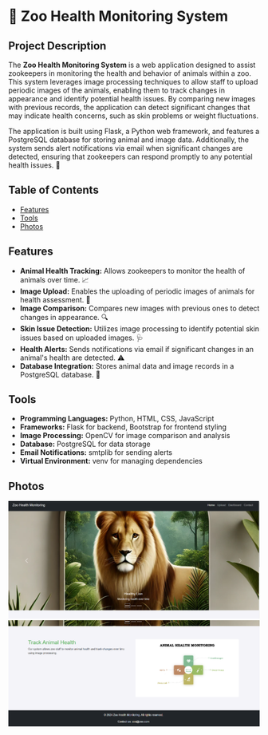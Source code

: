 # 🦁 Zoo Health Monitoring System

## Project Description
The **Zoo Health Monitoring System** is a web application designed to assist zookeepers in monitoring the health and behavior of animals within a zoo. This system leverages image processing techniques to allow staff to upload periodic images of the animals, enabling them to track changes in appearance and identify potential health issues. By comparing new images with previous records, the application can detect significant changes that may indicate health concerns, such as skin problems or weight fluctuations.

The application is built using Flask, a Python web framework, and features a PostgreSQL database for storing animal and image data. Additionally, the system sends alert notifications via email when significant changes are detected, ensuring that zookeepers can respond promptly to any potential health issues. 🐾

## Table of Contents
- [Features](#features)
- [Tools](#tools)
- [Photos](#photos)

## Features
- **Animal Health Tracking:** Allows zookeepers to monitor the health of animals over time. 📈
- **Image Upload:** Enables the uploading of periodic images of animals for health assessment. 📸
- **Image Comparison:** Compares new images with previous ones to detect changes in appearance. 🔍
- **Skin Issue Detection:** Utilizes image processing to identify potential skin issues based on uploaded images. 🩺
- **Health Alerts:** Sends notifications via email if significant changes in an animal's health are detected. ⚠️
- **Database Integration:** Stores animal data and image records in a PostgreSQL database. 💾

## Tools
- **Programming Languages:** Python, HTML, CSS, JavaScript
- **Frameworks:** Flask for backend, Bootstrap for frontend styling
- **Image Processing:** OpenCV for image comparison and analysis
- **Database:** PostgreSQL for data storage
- **Email Notifications:** smtplib for sending alerts
- **Virtual Environment:** venv for managing dependencies

## Photos
![Application Photo 1](Screenshot%202024-10-08%20113021.png)
![Application Photo 2](Screenshot%202024-10-08%20113100.png)
